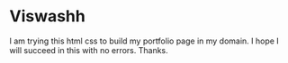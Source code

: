 # Viswashh
I am trying this html css to build my portfolio page in my domain. 
I hope I will succeed in this with no errors.
Thanks. 
